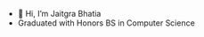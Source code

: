 - 👋 Hi, I’m Jaitgra Bhatia
- Graduated with Honors BS in Computer Science

<!---
jaithra13/jaithra13 is a ✨ special ✨ repository because its `README.md` (this file) appears on your GitHub profile.
You can click the Preview link to take a look at your changes.
--->
